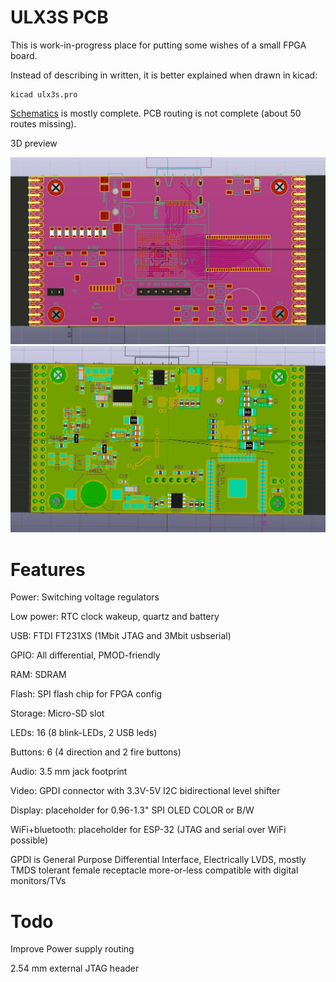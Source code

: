 # ULX3S PCB

This is work-in-progress place for putting
some wishes of a small FPGA board.

Instead of describing in written, 
it is better explained when drawn in kicad:

    kicad ulx3s.pro

[Schematics](/doc/schematics.pdf) is mostly complete.
PCB routing is not complete (about 50 routes missing).

3D preview

![TOP](/pic/ulx3st.jpg)
![BOTTOM](/pic/ulx3sb.jpg)

# Features

Power: Switching voltage regulators

Low power: RTC clock wakeup, quartz and battery

USB: FTDI FT231XS (1Mbit JTAG and 3Mbit usbserial)

GPIO: All differential, PMOD-friendly

RAM: SDRAM

Flash: SPI flash chip for FPGA config

Storage: Micro-SD slot

LEDs: 16 (8 blink-LEDs, 2 USB leds)

Buttons: 6 (4 direction and 2 fire buttons)

Audio: 3.5 mm jack footprint

Video: GPDI connector with 3.3V-5V I2C bidirectional level shifter

Display: placeholder for 0.96-1.3" SPI OLED COLOR or B/W

WiFi+bluetooth: placeholder for ESP-32 (JTAG and serial over WiFi possible)


GPDI is General Purpose Differential Interface,
Electrically LVDS, mostly TMDS tolerant
female receptacle more-or-less compatible
with digital monitors/TVs


# Todo

Improve Power supply routing

2.54 mm external JTAG header
